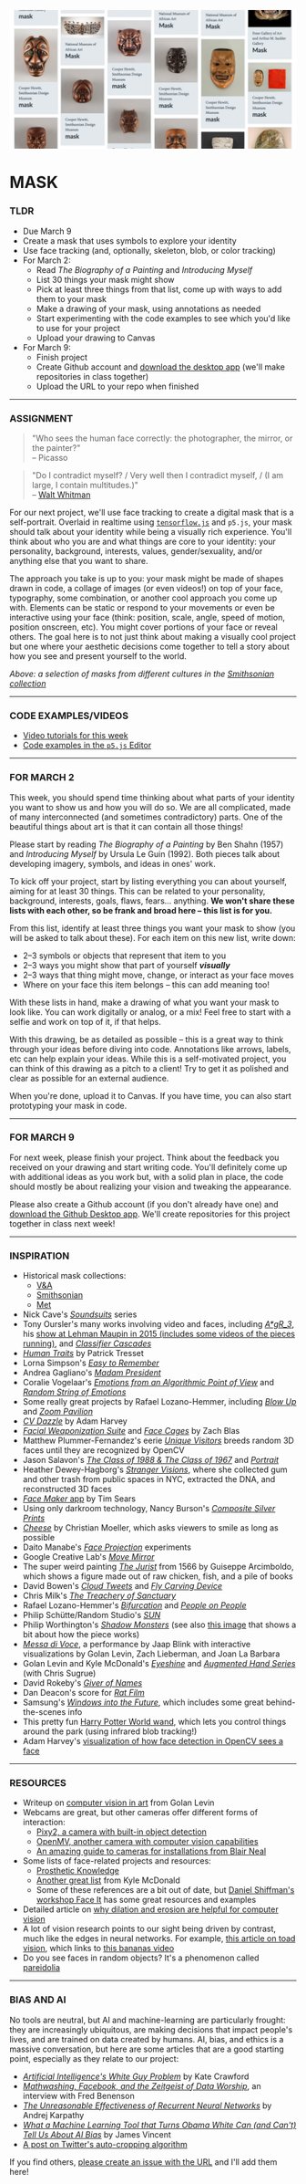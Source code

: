 ![A screenshot of masks in the Smithsonian collection](Images/MasksInTheSmithsonianCollection.png)

# MASK  

### TLDR  
* Due March 9  
* Create a mask that uses symbols to explore your identity  
* Use face tracking (and, optionally, skeleton, blob, or color tracking)  
* For March 2:  
  * Read *The Biography of a Painting* and *Introducing Myself*  
  * List 30 things your mask might show    
  * Pick at least three things from that list, come up with ways to add them to your mask  
  * Make a drawing of your mask, using annotations as needed  
  * Start experimenting with the code examples to see which you'd like to use for your project  
  * Upload your drawing to Canvas  
* For March 9:  
  * Finish project  
  * Create Github account and [download the desktop app](https://desktop.github.com/) (we'll make repositories in class together)  
  * Upload the URL to your repo when finished  

***

### ASSIGNMENT  

> "Who sees the human face correctly: the photographer, the mirror, or the painter?" <br>– Picasso

> "Do I contradict myself? / Very well then I contradict myself, / (I am large, I contain multitudes.)" <br> – [Walt Whitman](https://poets.org/poem/song-myself-51)  

For our next project, we'll use face tracking to create a digital mask that is a self-portrait. Overlaid in realtime using [`tensorflow.js`](https://www.tensorflow.org/js) and `p5.js`, your mask should talk about your identity while being a visually rich experience. You'll think about who you are and what things are core to your identity: your personality, background, interests, values, gender/sexuality, and/or anything else that you want to share.

The approach you take is up to you: your mask might be made of shapes drawn in code, a collage of images (or even videos!) on top of your face, typography, some combination, or another cool approach you come up with. Elements can be static or respond to your movements or even be interactive using your face (think: position, scale, angle, speed of motion, position onscreen, etc). You might cover portions of your face or reveal others. The goal here is to not just think about making a visually cool project but one where your aesthetic decisions come together to tell a story about how you see and present yourself to the world.

*Above: a selection of masks from different cultures in the [Smithsonian collection](https://www.si.edu/search?edan_q=mask&)*

***

### CODE EXAMPLES/VIDEOS  
* [Video tutorials for this week](https://youtube.com/playlist?list=PLsGCUnpinsDn5WMcmiicRyOlCgU3agqwN)    
* [Code examples in the `p5.js` Editor](https://editor.p5js.org/jeffThompson/collections/VskQ3eqyz)

***

### FOR MARCH 2  
This week, you should spend time thinking about what parts of your identity you want to show us and how you will do so. We are all complicated, made of many interconnected (and sometimes contradictory) parts. One of the beautiful things about art is that it can contain all those things!

Please start by reading *The Biography of a Painting* by Ben Shahn (1957) and *Introducing Myself* by Ursula Le Guin (1992). Both pieces talk about developing imagery, symbols, and ideas in ones' work.

To kick off your project, start by listing everything you can about yourself, aiming for at least 30 things. This can be related to your personality, background, interests, goals, flaws, fears... anything. **We won't share these lists with each other, so be frank and broad here – this list is for you.**

From this list, identify at least three things you want your mask to show (you will be asked to talk about these). For each item on this new list, write down:  

* 2–3 symbols or objects that represent that item to you  
* 2–3 ways you might show that part of yourself ***visually***  
* 2–3 ways that thing might move, change, or interact as your face moves  
* Where on your face this item belongs – this can add meaning too!  

With these lists in hand, make a drawing of what you want your mask to look like. You can work digitally or analog, or a mix! Feel free to start with a selfie and work on top of it, if that helps.

With this drawing, be as detailed as possible – this is a great way to think through your ideas before diving into code. Annotations like arrows, labels, etc can help explain your ideas. While this is a self-motivated project, you can think of this drawing as a pitch to a client! Try to get it as polished and clear as possible for an external audience.

When you're done, upload it to Canvas. If you have time, you can also start prototyping your mask in code.

***

### FOR MARCH 9  
For next week, please finish your project. Think about the feedback you received on your drawing and start writing code. You'll definitely come up with additional ideas as you work but, with a solid plan in place, the code should mostly be about realizing your vision and tweaking the appearance.

Please also create a Github account (if you don't already have one) and [download the Github Desktop app](https://desktop.github.com/). We'll create repositories for this project together in class next week! 

***

### INSPIRATION  
* Historical mask collections:  
  * [V&A](https://collections.vam.ac.uk/search/?q=mask)  
  * [Smithsonian](https://www.si.edu/search?edan_q=mask&)  
  * [Met](https://www.metmuseum.org/art/collection/search#!?q=mask)  
* Nick Cave's [*Soundsuits*](https://art21.org/artist/nick-cave/) series  
* Tony Oursler's many works involving video and faces, including [*A\*gR_3*](https://tonyoursler.com/agr_3-madrid), his [show at Lehman Maupin in 2015 (includes some videos of the pieces running)](https://tonyoursler.com/lehmann-maupin-new-york), and [*Classifier Cascades*](https://tonyoursler.com/classifier-cascades-greece)   
* [*Human Traits*](http://patricktresset.com/new/project/human-traits-2015/) by Patrick Tresset  
* Lorna Simpson's [*Easy to Remember*](https://vimeo.com/91549843)  
* Andrea Gagliano's [*Madam President*](https://andrea-gagliano.com/madam_president.html)  
* Coralie Vogelaar's [*Emotions from an Algorithmic Point of View*](https://www.coralievogelaar.com/performance.html) and [*Random String of Emotions*](https://www.coralievogelaar.com/Random.html)  
* Some really great projects by Rafael Lozano-Hemmer, including [*Blow Up*](http://www.lozano-hemmer.com/blow_up.php) and [*Zoom Pavilion*](http://www.lozano-hemmer.com/zoom_pavilion.php)  
* [*CV Dazzle*](https://cvdazzle.com/) by Adam Harvey
* [*Facial Weaponization Suite*](http://www.zachblas.info/works/facial-weaponization-suite/) and [*Face Cages*](http://www.zachblas.info/works/face-cages/) by Zach Blas  
* Matthew Plummer-Fernandez's eerie [*Unique Visitors*](http://unique-visitors.tumblr.com/) breeds random 3D faces until they are recognized by OpenCV  
* Jason Salavon's [*The Class of 1988 & The Class of 1967*](http://www.salavon.com/work/Class/) and [*Portrait*](http://www.salavon.com/work/Portrait/)  
* Heather Dewey-Hagborg's [*Stranger Visions*](http://deweyhagborg.com/projects/stranger-visions), where she collected gum and other trash from public spaces in NYC, extracted the DNA, and reconstructed 3D faces  
* [*Face Maker* app](http://prostheticknowledge.tumblr.com/post/169232693186/face-maker-ios-app-by-tim-sears-for-iphone-x-lets) by Tim Sears  
* Using only darkroom technology, Nancy Burson's [*Composite Silver Prints*](http://nancyburson.com/composite-silver-prints/)  
* [*Cheese*](http://christianmoeller.com/Cheese) by Christian Moeller, which asks viewers to smile as long as possible  
* Daito Manabe's [*Face Projection*](http://www.daito.ws/en/work/face-projection.html#5) experiments  
* Google Creative Lab's [*Move Mirror*](https://experiments.withgoogle.com/move-mirror)  
* The super weird painting [*The Jurist*](https://en.wikipedia.org/wiki/The_Jurist_(painting)) from 1566 by Guiseppe Arcimboldo, which shows a figure made out of raw chicken, fish, and a pile of books  
* David Bowen's [*Cloud Tweets*](http://www.dwbowen.com/cloud-tweets) and [*Fly Carving Device*](http://www.dwbowen.com/fly-carving-device)  
* Chris Milk's [*The Treachery of Sanctuary*](http://milk.co/treachery)  
* Rafael Lozano-Hemmer's [*Bifurcation*](http://www.lozano-hemmer.com/bifurcation.php) and [*People on People*](http://www.lozano-hemmer.com/people_on_people.php)  
* Philip Schütte/Random Studio's [*SUN*](https://www.creativeapplications.net/js/three-js/sun-suns-cycle-as-an-interactive-playful-experience/)  
* Philip Worthington's [*Shadow Monsters*](https://www.moma.org/calendar/exhibitions/1321) (see also [this image](https://cdn.hpm.io/wp-content/uploads/2015/06/21113000/shadow3.jpg) that shows a bit about how the piece works)  
* [*Messa di Voce*](http://www.flong.com/projects/messa/), a performance by Jaap Blink with interactive visualizations by Golan Levin, Zach Lieberman, and Joan La Barbara  
* Golan Levin and Kyle McDonald's [*Eyeshine*](http://www.flong.com/projects/eyeshine/) and [*Augmented Hand Series*](http://www.flong.com/projects/augmented-hand-series/) (with Chris Sugrue)  
* David Rokeby's [*Giver of Names*](http://www.davidrokeby.com/gon.html)  
* Dan Deacon's score for [*Rat Film*](https://www.npr.org/sections/allsongs/2017/10/13/557324946/how-dan-deacon-collaborated-with-rats-to-make-his-latest-film-score)  
* Samsung's [*Windows into the Future*](https://projectfoyer.com/kadewe/), which includes some great behind-the-scenes info  
* This pretty fun [Harry Potter World wand](https://www.youtube.com/watch?v=iKUC0EbHw20), which lets you control things around the park (using infrared blob tracking!)  
* Adam Harvey's [visualization of how face detection in OpenCV sees a face](https://vimeo.com/12774628)  

***

### RESOURCES  
* Writeup on [computer vision in art](http://www.flong.com/archive/texts/essays/essay_cvad/index.html) from Golan Levin  
* Webcams are great, but other cameras offer different forms of interaction:  
  * [Pixy2, a camera with built-in object detection](https://www.sparkfun.com/products/14392)  
  * [OpenMV, another camera with computer vision capabilities](https://www.sparkfun.com/products/14632)  
  * [An amazing guide to cameras for installations from Blair Neal](https://github.com/laserpilot/Guide_To_Cameras_Interactive_Installations)  
* Some lists of face-related projects and resources:  
  * [Prosthetic Knowledge](http://prostheticknowledge.tumblr.com/tagged/face)  
  * [Another great list](https://github.com/kylemcdonald/AppropriatingNewTechnologies/wiki/Faces-in-Media-Art) from Kyle McDonald  
  * Some of these references are a bit out of date, but [Daniel Shiffman's workshop Face It](https://github.com/shiffman/Face-It) has some great resources and examples  
* Detailed article on [why dilation and erosion are helpful for computer vision](https://docs.opencv.org/2.4/doc/tutorials/imgproc/erosion_dilatation/erosion_dilatation.html)  
* A lot of vision research points to our sight being driven by contrast, much like the edges in neural networks. For example, [this article on toad vision](https://en.wikipedia.org/wiki/Feature_detection_%28nervous_system%29#In_toad_vision), which links to [this bananas video](https://av.tib.eu/media/15148#t=0,00:25)  
* Do you see faces in random objects? It's a phenomenon called [pareidolia](https://en.wikipedia.org/wiki/Pareidolia)  

***

### BIAS AND AI  
No tools are neutral, but AI and machine-learning are particularly frought: they are increasingly ubiquitous, are making decisions that impact people's lives, and are trained on data created by humans. AI, bias, and ethics is a massive conversation, but here are some articles that are a good starting point, especially as they relate to our project:

* [*Artificial Intelligence's White Guy Problem*](https://www.nytimes.com/2016/06/26/opinion/sunday/artificial-intelligences-white-guy-problem.html) by Kate Crawford  
* [*Mathwashing, Facebook, and the Zeitgeist of Data Worship*](https://technical.ly/brooklyn/2016/06/08/fred-benenson-mathwashing-facebook-data-worship/), an interview with Fred Benenson  
* [*The Unreasonable Effectiveness of Recurrent Neural Networks*](http://karpathy.github.io/2015/05/21/rnn-effectiveness/) by Andrej Karpathy  
* [*What a Machine Learning Tool that Turns Obama White Can (and Can't) Tell Us About AI Bias*](https://www.theverge.com/21298762/face-depixelizer-ai-machine-learning-tool-pulse-stylegan-obama-bias) by James Vincent  
* [A post on Twitter's auto-cropping algorithm](https://hackaday.com/2020/09/23/community-testing-suggests-bias-in-twitters-cropping-algorithm)  

If you find others, [please create an issue with the URL](https://github.com/jeffThompson/CreativeProgramming2/issues) and I'll add them here!  

